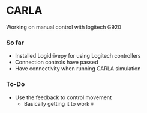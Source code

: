# CARLA
Working on manual control with logitech G920

### So far
- Installed Logidrivepy for using Logitech controllers
- Connection controls have passed
- Have connectivity when running CARLA simulation


### To-Do
- Use the feedback to control movement
    - Basically getting it to work 💀